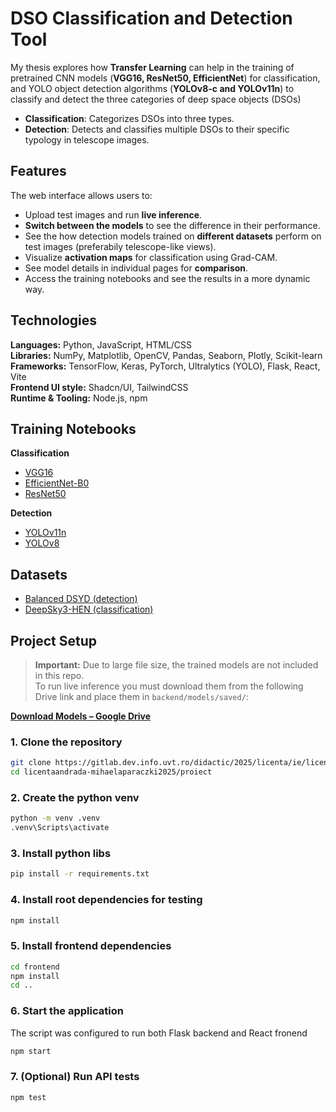 # DSO Classification and Detection Tool

My thesis explores how **Transfer Learning** can help in the training of pretrained CNN models (**VGG16, ResNet50, EfficientNet**) for classification, and YOLO object detection algorithms (**YOLOv8-c and YOLOv11n**) to classify and detect the three categories of deep space objects (DSOs)
- **Classification**: Categorizes DSOs into three types.
- **Detection**: Detects and classifies multiple DSOs to their specific typology in telescope images.


## Features

The web interface allows users to:
- Upload test images and run **live inference**.
- **Switch between the models** to see the difference in their performance.
- See the how detection models trained on **different datasets** perform on test images (preferabily telescope-like views).
- Visualize **activation maps** for classification using Grad-CAM.
- See model details in individual pages for **comparison**.
- Access the training notebooks and see the results in a more dynamic way.
  

## Technologies

**Languages:** Python, JavaScript, HTML/CSS  
**Libraries:** NumPy, Matplotlib, OpenCV, Pandas, Seaborn, Plotly, Scikit-learn  
**Frameworks:** TensorFlow, Keras, PyTorch, Ultralytics (YOLO), Flask, React, Vite  
**Frontend UI style:** Shadcn/UI, TailwindCSS  
**Runtime & Tooling:** Node.js, npm 


## Training Notebooks

**Classification**  
- [VGG16](https://colab.research.google.com/drive/1JhN31vFhbX7yZKAzIjW6Ll_-CKVLuaJN?usp=sharing)  
- [EfficientNet-B0](https://colab.research.google.com/drive/1QPgiamn--HrZYts9vc0mm6dops6s4U2n?usp=sharing)  
- [ResNet50](https://colab.research.google.com/drive/1kfun5ulki8t3s-sRT4EjR8_XYxEbp5p8?usp=sharing)

**Detection**  
- [YOLOv11n](https://www.kaggle.com/code/andradaparaczki/yolo11n)  
- [YOLOv8](https://www.kaggle.com/code/andradaparaczki/yolov8)


## Datasets

- [Balanced DSYD (detection)](https://kaggle.com/datasets/46b6bd726580e1ced264c2b6ee9a8605d192d4cbf4984a2e3d9cd6882d28e204)  
- [DeepSky3-HEN (classification)](https://kaggle.com/datasets/a2cb6615c3d14d29d4b87ff121a52aa7140b7674901aaffd0832cc2d8eb04b34)


## Project Setup

> **Important:** Due to large file size, the trained models are not included in this repo.  
> To run live inference you must download them from the following Drive link and place them in `backend/models/saved/`:

**[Download Models – Google Drive](https://drive.google.com/drive/folders/1-ej5x-bYREaf6SJZv2JmXCB6z3UgybRO?usp=sharing)**


### 1. Clone the repository

```bash
git clone https://gitlab.dev.info.uvt.ro/didactic/2025/licenta/ie/licentaandrada-mihaelaparaczki2025.git
cd licentaandrada-mihaelaparaczki2025/proiect
```

### 2. Create the python venv
```bash
python -m venv .venv
.venv\Scripts\activate
```

### 3. Install python libs
```bash
pip install -r requirements.txt
```
### 4. Install root dependencies for testing
```bash
npm install
```
### 5. Install frontend dependencies
```bash
cd frontend
npm install
cd ..
```
### 6. Start the application  
The script was configured to run both Flask backend and React fronend
```bash
npm start
```
### 7. (Optional) Run API tests
```bash
npm test
```
